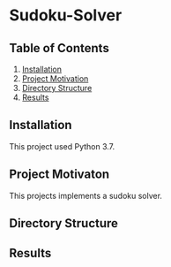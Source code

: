 # Sudoku-Solver

## Table of Contents

1. [Installation](#installation)
2. [Project Motivation](#motivation)
3. [Directory Structure](#directoryStructure)
4. [Results](#results)

## Installation <a name="installation"></a>

This project used Python 3.7.

## Project Motivaton <a name="motivation"></a>

This projects implements a sudoku solver.

## Directory Structure <a name="directoryStructure"></a>

## Results <a name="results"></a>
